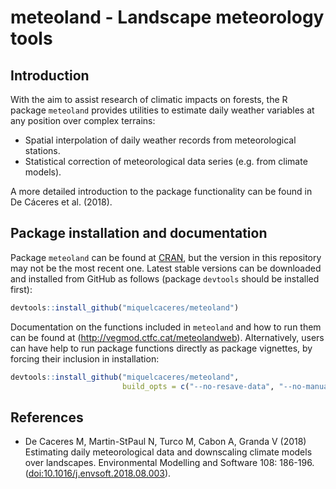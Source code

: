 meteoland - Landscape meteorology tools
================

## Introduction

With the aim to assist research of climatic impacts on forests, the R
package `meteoland` provides utilities to estimate daily weather
variables at any position over complex terrains:

  - Spatial interpolation of daily weather records from meteorological
    stations.
  - Statistical correction of meteorological data series (e.g. from
    climate models).

A more detailed introduction to the package functionality can be found
in De Cáceres et al. (2018).

## Package installation and documentation

Package `meteoland` can be found at [CRAN](https://cran.r-project.org/),
but the version in this repository may not be the most recent one.
Latest stable versions can be downloaded and installed from GitHub as
follows (package `devtools` should be installed first):

``` r
devtools::install_github("miquelcaceres/meteoland")
```

Documentation on the functions included in `meteoland` and how to run
them can be found at (<http://vegmod.ctfc.cat/meteolandweb>).
Alternatively, users can have help to run package functions directly as
package vignettes, by forcing their inclusion in installation:

``` r
devtools::install_github("miquelcaceres/meteoland", 
                         build_opts = c("--no-resave-data", "--no-manual"))
```

## References

  - De Caceres M, Martin-StPaul N, Turco M, Cabon A, Granda V (2018)
    Estimating daily meteorological data and downscaling climate models
    over landscapes. Environmental Modelling and Software 108: 186-196.
    (<doi:10.1016/j.envsoft.2018.08.003>).
